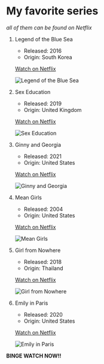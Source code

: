 # My favorite series
*all of them can be found on Netflix*


1. Legend of the Blue Sea
   - Released: 2016
   - Origin: South Korea
     
   [Watch on Netflix](https://www.netflix.com/ph-en/title/81012551?source=35)
   
   ![Legend of the Blue Sea](https://github.com/gerxldb/app-dev/assets/150592525/8d8c30ec-6cee-4485-88b8-d588586c27fe)

3. Sex Education
   - Released: 2019
   - Origin: United Kingdom
   
   [Watch on Netflix](https://www.netflix.com/ph-en/title/80197526?source=35)

   ![Sex Education](https://github.com/gerxldb/app-dev/assets/150592525/454338d5-9b18-4d16-8c71-971c83cd4536)

5. Ginny and Georgia
   - Released: 2021
   - Origin: United States

   [Watch on Netflix](https://www.netflix.com/ph-en/title/81025696?source=35)

   ![Ginny and Georgia](https://github.com/gerxldb/app-dev/assets/150592525/21a4bd2f-bc45-49b2-b78b-c0dabc67cc21)

7. Mean Girls
   - Released: 2004
   - Origin: United States

   [Watch on Netflix](https://www.netflix.com/ph-en/title/60034551?source=35)

   ![Mean Girls](https://github.com/gerxldb/app-dev/assets/150592525/bbf29179-9ebf-459b-99ed-22fd3cfaa6c2)

9. Girl from Nowhere
   - Released: 2018
   - Origin: Thailand
  
   [Watch on Netflix](https://www.netflix.com/ph-en/title/80241947?source=35)

   ![Girl from Nowhere](https://github.com/gerxldb/app-dev/assets/150592525/6771dd72-213b-4f8e-ad76-8c0b13245dff)

11. Emily in Paris
    - Released: 2020
    - Origin: United States
    
    [Watch on Netflix](https://www.netflix.com/ph-en/title/81037371?source=35)
    
    ![Emily in Paris](https://github.com/gerxldb/app-dev/assets/150592525/f0aeebda-ae21-4dce-86ec-69a4691abb9e)

**BINGE WATCH NOW!!**
